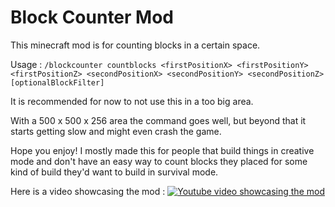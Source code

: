  # Block Counter Mod

This minecraft mod is for counting blocks in a certain space.

Usage : `/blockcounter countblocks <firstPositionX> <firstPositionY> <firstPositionZ> <secondPositionX> <secondPositionY> <secondPositionZ> [optionalBlockFilter]`

It is recommended for now to not use this in a too big area.

With a 500 x 500 x 256 area the command goes well, but beyond that it starts getting slow and might even crash the game.

Hope you enjoy! I mostly made this for people that build things in creative mode and don't have an easy way to count blocks they placed for some kind of build they'd want to build in survival mode.

Here is a video showcasing the mod : 
[![Youtube video showcasing the mod](https://img.youtube.com/vi/ndBpqKyCrzQ/0.jpg)](https://www.youtube.com/watch?v=ndBpqKyCrzQ)
